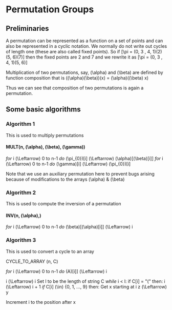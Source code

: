 # Permutation Groups #

## Preliminaries ##
A permutation can be represented as a function on a set of points and can also be represented in a cyclic notation. We normally do not write out cycles of length one (these are also called fixed points).
So if \[\pi = (0, 3 , 4, 1)(2)(5, 6)(7)\] then the fixed points are 2 and 7 and we rewrite it as
\[\pi = (0, 3 , 4, 1)(5, 6)\]

Multiplication of two permutations, say, \(\alpha\) and \(\beta\) are defined by function composition that is
(\(\alpha\)\(\beta\))(x) = \(\alpha\)(\(\beta\) x)

Thus we can see that composition of two permutations is again a permutation.

## Some basic algorithms ##

### Algorithm 1 ###
This is used to multiply permutations

#### MULT(n, \(\alpha\), \(\beta\), \(\gamma\)) ####

*for* i \(\Leftarrow\) 0 to n-1
  *do* \(\pi_{0}\)[i] \(\Leftarrow\) \(\alpha\)[\(\beta\)[i]] 
*for* i \(\Leftarrow\) 0 to n-1
  *do* \(\gamma\)[i] \(\Leftarrow\) \(\pi_{0}\)[i]

Note that we use an auxiliary permutation here to prevent bugs arising because of modifications to the arrays \(\alpha\) & \(\beta\)

### Algorithm 2 ###
This is used to compute the inversion of a permutation

#### INV(n, \(\alpha\),) ####

*for* i \(\Leftarrow\) 0 to n-1
  *do* \(\beta\)[\(\alpha\)[i]] \(\Leftarrow\) i

### Algorithm 3 ###
This is used to convert a cycle to an array

CYCLE_TO_ARRAY (n, C)

*for* i \(\Leftarrow\) 0 to n-1
  *do* \(A\)[i]] \(\Leftarrow\) i

i \(\Leftarrow\) i
Set l to be the length of string C
*while* i < l: 
   if C[i] = "(" then:
      i \(\Leftarrow\) i + 1
      *if* C[i] \(\in\) {0, 1, ..., 9} then:
         Get x starting at i
         z \(\Leftarrow\) y

Increment i to the position after x